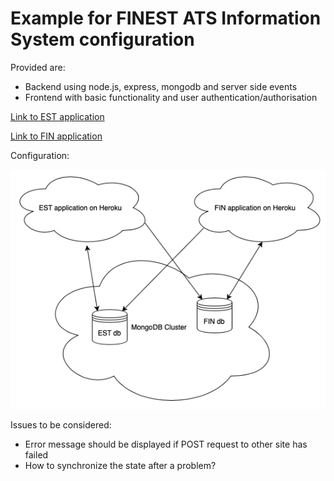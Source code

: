 # Example for FINEST ATS Information System configuration

Provided are:

- Backend using node.js, express, mongodb and server side events
- Frontend with basic functionality and user authentication/authorisation

[Link to EST application](https://atsinfo-finest-est.herokuapp.com)

[Link to FIN application](https://atsinfo-finest-fin.herokuapp.com)

Configuration:

![config](config.png)

Issues to be considered:

- Error message should be displayed if POST request to other site has failed
- How to synchronize the state after a problem?
